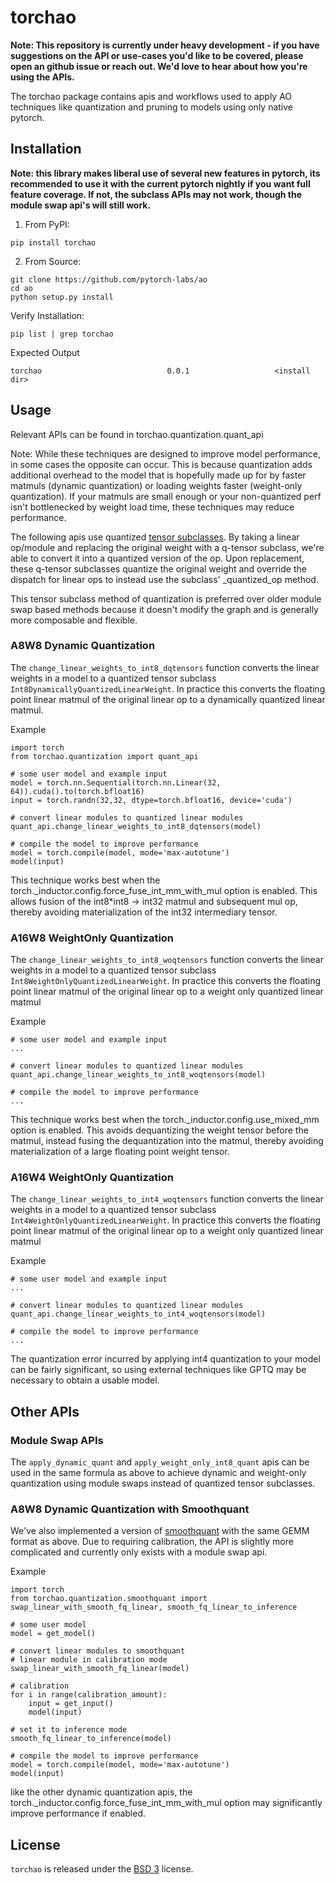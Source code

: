 # torchao

**Note: This repository is currently under heavy development - if you have suggestions on the API or use-cases you'd like to be covered, please open an github issue or reach out. We'd love to hear about how you're using the APIs.**

The torchao package contains apis and workflows used to apply AO techniques like quantization and pruning to models using only native pytorch.

## Installation

**Note: this library makes liberal use of several new features in pytorch, its recommended to use it with the current pytorch nightly if you want full feature coverage. If not, the subclass APIs may not work, though the module swap api's will still work.**

1. From PyPI:
```
pip install torchao
```

2. From Source:

```
git clone https://github.com/pytorch-labs/ao
cd ao
python setup.py install
```

Verify Installation:

```
pip list | grep torchao
```

Expected Output
```
torchao                            0.0.1                   <install dir>
```

## Usage

Relevant APIs can be found in torchao.quantization.quant_api

Note: While these techniques are designed to improve model performance, in some cases the opposite can occur.
This is because quantization adds additional overhead to the model that is hopefully made up for by faster matmuls (dynamic quantization) or loading weights faster (weight-only quantization). If your matmuls are small enough or your non-quantized perf isn't bottlenecked by weight load time, these techniques may reduce performance.

The following apis use quantized [tensor subclasses](https://pytorch.org/docs/stable/notes/extending.html#subclassing-torch-tensor). By taking a linear op/module and replacing the original weight with a q-tensor subclass, we're able to convert it into a quantized version of the op. Upon replacement, these q-tensor subclasses quantize the original weight and override the dispatch for linear ops to instead use the subclass' _quantized_op method.

This tensor subclass method of quantization is preferred over older module swap based methods because it doesn't modify the graph and is generally more composable and flexible.

### A8W8 Dynamic Quantization

The `change_linear_weights_to_int8_dqtensors` function converts the linear weights in a model to a quantized tensor subclass `Int8DynamicallyQuantizedLinearWeight`. In practice this
converts the floating point linear matmul of the original linear op to a dynamically quantized linear matmul.

Example

```
import torch
from torchao.quantization import quant_api

# some user model and example input
model = torch.nn.Sequential(torch.nn.Linear(32, 64)).cuda().to(torch.bfloat16)
input = torch.randn(32,32, dtype=torch.bfloat16, device='cuda')

# convert linear modules to quantized linear modules
quant_api.change_linear_weights_to_int8_dqtensors(model)

# compile the model to improve performance
model = torch.compile(model, mode='max-autotune')
model(input)
```

This technique works best when the torch._inductor.config.force_fuse_int_mm_with_mul option is enabled. This allows fusion of the int8*int8 -> int32 matmul and subsequent mul op, thereby avoiding materialization of the int32 intermediary tensor.


### A16W8 WeightOnly Quantization

The `change_linear_weights_to_int8_woqtensors` function converts the linear weights in a model to a quantized tensor subclass `Int8WeightOnlyQuantizedLinearWeight`. In practice this
converts the floating point linear matmul of the original linear op to a weight only quantized linear matmul

Example

```
# some user model and example input
...

# convert linear modules to quantized linear modules
quant_api.change_linear_weights_to_int8_woqtensors(model)

# compile the model to improve performance
...
```

This technique works best when the torch._inductor.config.use_mixed_mm option is enabled. This avoids dequantizing the weight tensor before the matmul, instead fusing the dequantization into the matmul, thereby avoiding materialization of a large floating point weight tensor.


### A16W4 WeightOnly Quantization

The `change_linear_weights_to_int4_woqtensors` function converts the linear weights in a model to a quantized tensor subclass `Int4WeightOnlyQuantizedLinearWeight`. In practice this
converts the floating point linear matmul of the original linear op to a weight only quantized linear matmul

Example

```
# some user model and example input
...

# convert linear modules to quantized linear modules
quant_api.change_linear_weights_to_int4_woqtensors(model)

# compile the model to improve performance
...
```

The quantization error incurred by applying int4 quantization to your model can be fairly significant, so using external techniques like GPTQ may be necessary to obtain a usable model.

## Other APIs

### Module Swap APIs

The `apply_dynamic_quant` and `apply_weight_only_int8_quant` apis can be used in the same formula as above to achieve dynamic and weight-only quantization using module swaps instead of quantized tensor subclasses.

### A8W8 Dynamic Quantization with Smoothquant

We've also implemented a version of [smoothquant](https://arxiv.org/abs/2211.10438) with the same GEMM format as above.
Due to requiring calibration, the API is slightly more complicated and currently only exists with a module swap api.

Example

```
import torch
from torchao.quantization.smoothquant import swap_linear_with_smooth_fq_linear, smooth_fq_linear_to_inference

# some user model
model = get_model()

# convert linear modules to smoothquant
# linear module in calibration mode
swap_linear_with_smooth_fq_linear(model)

# calibration
for i in range(calibration_amount):
    input = get_input()
    model(input)

# set it to inference mode
smooth_fq_linear_to_inference(model)

# compile the model to improve performance
model = torch.compile(model, mode='max-autotune')
model(input)
```

like the other dynamic quantization apis, the torch._inductor.config.force_fuse_int_mm_with_mul option may significantly improve performance if enabled.

## License

`torchao` is released under the [BSD 3](https://github.com/pytorch-labs/ao/blob/main/LICENSE) license.
